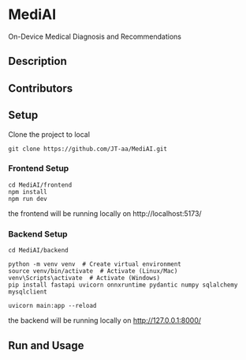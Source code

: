 # MediAI
On-Device Medical Diagnosis and Recommendations

## Description
## Contributors
## Setup
Clone the project to local 
```
git clone https://github.com/JT-aa/MediAI.git
```
### Frontend Setup
```
cd MediAI/frontend
npm install
npm run dev
```
the frontend will be running locally on http://localhost:5173/

### Backend Setup
```
cd MediAI/backend

python -m venv venv  # Create virtual environment
source venv/bin/activate  # Activate (Linux/Mac)
venv\Scripts\activate  # Activate (Windows)
pip install fastapi uvicorn onnxruntime pydantic numpy sqlalchemy mysqlclient

uvicorn main:app --reload
```
the backend will be running locally on http://127.0.0.1:8000/

## Run and Usage
